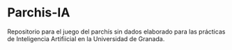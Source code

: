 # Parchis-IA
Repositorio para el juego del parchís sin dados elaborado para las prácticas de Inteligencia Artifiicial en la Universidad de Granada.
